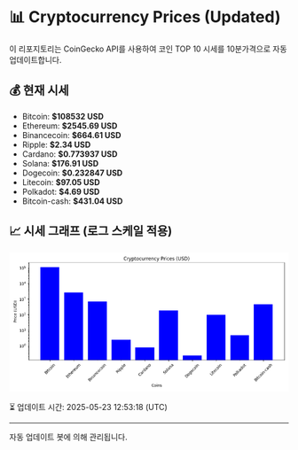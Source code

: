 
# 📊 Cryptocurrency Prices (Updated)

이 리포지토리는 CoinGecko API를 사용하여 코인 TOP 10 시세를 10분가격으로 자동 업데이트합니다.

## 💰 현재 시세
- Bitcoin: **$108532 USD**
- Ethereum: **$2545.69 USD**
- Binancecoin: **$664.61 USD**
- Ripple: **$2.34 USD**
- Cardano: **$0.773937 USD**
- Solana: **$176.91 USD**
- Dogecoin: **$0.232847 USD**
- Litecoin: **$97.05 USD**
- Polkadot: **$4.69 USD**
- Bitcoin-cash: **$431.04 USD**

## 📈 시세 그래프 (로그 스케일 적용)
![Crypto Prices](crypto_prices.png)

⏳ 업데이트 시간: 2025-05-23 12:53:18 (UTC)

---
자동 업데이트 봇에 의해 관리됩니다.
